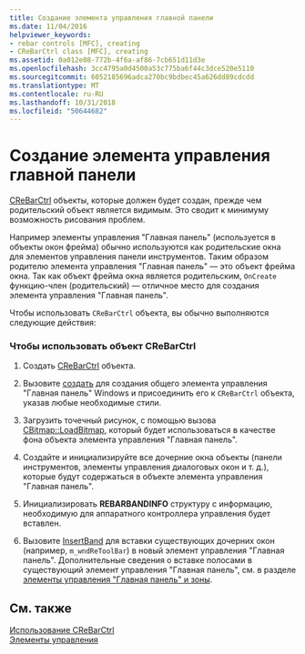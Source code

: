 ```yaml
---
title: Создание элемента управления главной панели
ms.date: 11/04/2016
helpviewer_keywords:
- rebar controls [MFC], creating
- CReBarCtrl class [MFC], creating
ms.assetid: 0a012e08-772b-4f6a-af86-7cb651d11d3e
ms.openlocfilehash: 3cc4795a0d4500a53c775ba6f44c3dce520e5110
ms.sourcegitcommit: 6052185696adca270bc9bdbec45a626dd89cdcdd
ms.translationtype: MT
ms.contentlocale: ru-RU
ms.lasthandoff: 10/31/2018
ms.locfileid: "50644682"
---
```

# <a name="creating-a-rebar-control"></a>Создание элемента управления главной панели

[CReBarCtrl](../mfc/reference/crebarctrl-class.md) объекты, которые должен будет создан, прежде чем родительский объект является видимым. Это сводит к минимуму возможность рисования проблем.

Например элементы управления "Главная панель" (используется в объекты окон фрейма) обычно используются как родительские окна для элементов управления панели инструментов. Таким образом родителю элемента управления "Главная панель" — это объект фрейма окна. Так как объект фрейма окна является родительским, `OnCreate` функцию-член (родительский) — отличное место для создания элемента управления "Главная панель".

Чтобы использовать `CReBarCtrl` объекта, вы обычно выполняются следующие действия:

### <a name="to-use-a-crebarctrl-object"></a>Чтобы использовать объект CReBarCtrl

1. Создать [CReBarCtrl](../mfc/reference/crebarctrl-class.md) объекта.

1. Вызовите [создать](../mfc/reference/crebarctrl-class.md#create) для создания общего элемента управления "Главная панель" Windows и присоединить его к `CReBarCtrl` объекта, указав любые необходимые стили.

1. Загрузить точечный рисунок, с помощью вызова [CBitmap::LoadBitmap](../mfc/reference/cbitmap-class.md#loadbitmap), который будет использоваться в качестве фона объекта элемента управления "Главная панель".

1. Создайте и инициализируйте все дочерние окна объекты (панели инструментов, элементы управления диалоговых окон и т. д.), которые будут содержаться в объекте элемента управления "Главная панель".

1. Инициализировать **REBARBANDINFO** структуру с информацию, необходимую для аппаратного контроллера управления будет вставлен.

1. Вызовите [InsertBand](../mfc/reference/crebarctrl-class.md#insertband) для вставки существующих дочерних окон (например, `m_wndReToolBar`) в новый элемент управления "Главная панель". Дополнительные сведения о вставке полосами в существующий элемент управления "Главная панель", см. в разделе [элементы управления "Главная панель" и зоны](../mfc/rebar-controls-and-bands.md).

## <a name="see-also"></a>См. также

[Использование CReBarCtrl](../mfc/using-crebarctrl.md)<br/>
[Элементы управления](../mfc/controls-mfc.md)

